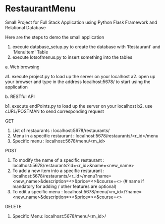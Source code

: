 # RestaurantMenu
Small Project for Full Stack Application using Python Flask Framework and Relational Database

Here are the steps to demo the small application
1. execute database_setup.py to create the database with 'Restaurant' and 'MenuItem' Table
2. execute lotsofmenus.py to insert something into the tables

a. Web browsing

a1. execute project.py to load up the server on your localhost
a2. open up your browser and type in the address localhost:5678/ to start using the application

b. RESTful API

b1. execute endPoints.py to load up the server on your localhost
b2. use cURL/POSTMAN to send corresponding request

GET
1. List of restaurants : localhost:5678/restaurants/
2. Menu in a specific restaurant : localhost:5678/restaurants/<r_id>/menu
3. Specific menu : localhost:5678/menu/<m_id>

POST
1. To modify the name of a specific restaurant : localhost:5678/restaurants?id=<r_id>&name=<new_name>
2. To add a new item into a specific restaurant : 
          localhost:5678/restaurants/<r_id>/menu?name=<new_name>&description=<>&price=<>&course=<>
   (# name if mandatory for adding / other features are optional)
3. To edit a specific menu : localhost:5678/menu/<m_id>/?name=<new_name>&description=<>&price=<>&course=<>

DELETE
1. Specific Menu: localhost:5678/menu/<m_id>/
